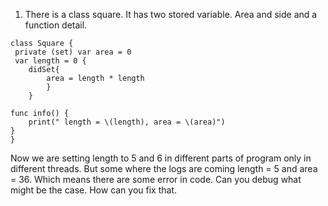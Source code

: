 1. There is a class square. It has two stored variable. Area and side and a function detail. 

```
class Square {
 private (set) var area = 0
 var length = 0 {
 	didSet{
 		area = length * length
 		}
	}

func info() {
	print(" length = \(length), area = \(area)")
}
}
```

Now we are setting length to 5 and 6 in different parts of program only in different threads. But some where the logs are coming length = 5 and area = 36. Which means there are some error in code. Can you debug what might be the case. How can you fix that. 
